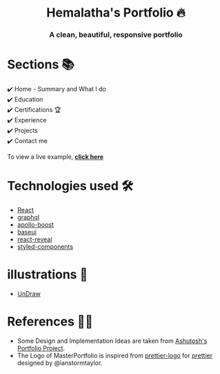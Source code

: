 <h1 align="center"> Hemalatha's Portfolio 🔥 </h1> 
<h3 align="center"> A clean, beautiful, responsive portfolio </h3>

# Sections 📚

✔️ Home - Summary and What I do\
✔️ Education\
✔️ Certifications 🏆\
✔️ Experience\
✔️ Projects\
✔️ Contact me

To view a live example, **[click here](https://hemalathadhakshinamoorthy.github.io/)**

# Technologies used 🛠️

- [React](https://reactjs.org/)
- [graphql](https://graphql.org/)
- [apollo-boost](https://www.apollographql.com/docs/react/get-started/)
- [baseui](https://github.com/uber/baseweb)
- [react-reveal](https://www.react-reveal.com/)
- [styled-components](https://styled-components.com/)

# illustrations 🍥

- [UnDraw](https://undraw.co/illustrations)

# References 👏🏻

- Some Design and Implementation Ideas are taken from [Ashutosh's Portfolio Project](https://github.com/ashutosh1919/masterPortfolio).
- The Logo of MasterPortfolio is inspired from [prettier-logo](https://github.com/prettier/prettier-logo) for [prettier](https://github.com/prettier/prettier) designed by @ianstormtaylor.
